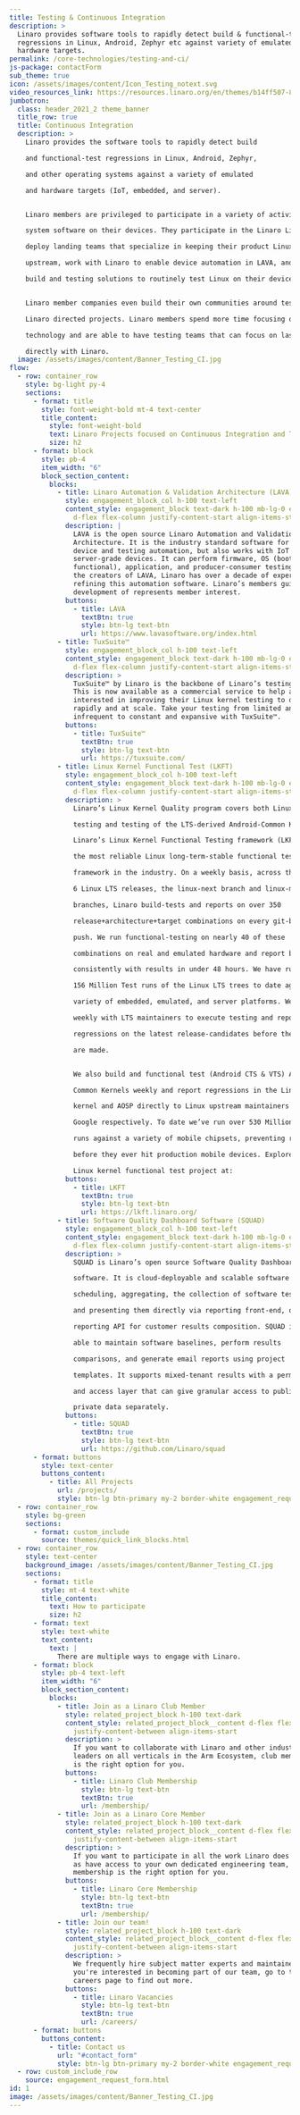 ```yaml
---
title: Testing & Continuous Integration
description: >
  Linaro provides software tools to rapidly detect build & functional-test
  regressions in Linux, Android, Zephyr etc against variety of emulated &
  hardware targets.
permalink: /core-technologies/testing-and-ci/
js-package: contactForm
sub_theme: true
icon: /assets/images/content/Icon_Testing_notext.svg
video_resources_link: https://resources.linaro.org/en/themes/b14ff507-8b3e-4ce4-856d-ef161e2d4214
jumbotron:
  class: header_2021_2 theme_banner
  title_row: true
  title: Continuous Integration
  description: >
    Linaro provides the software tools to rapidly detect build

    and functional-test regressions in Linux, Android, Zephyr,

    and other operating systems against a variety of emulated

    and hardware targets (IoT, embedded, and server).


    Linaro members are privileged to participate in a variety of activities that improve operating

    system software on their devices. They participate in the Linaro Linux Kernel Quality program,

    deploy landing teams that specialize in keeping their product Linux kernels current and

    upstream, work with Linaro to enable device automation in LAVA, and utilize Linaro’s scalable

    build and testing solutions to routinely test Linux on their devices.


    Linaro member companies even build their own communities around testing in Linaro through

    Linaro directed projects. Linaro members spend more time focusing on differentiating

    technology and are able to have testing teams that can focus on last-mile testing by working

    directly with Linaro.
  image: /assets/images/content/Banner_Testing_CI.jpg
flow:
  - row: container_row
    style: bg-light py-4
    sections:
      - format: title
        style: font-weight-bold mt-4 text-center
        title_content:
          style: font-weight-bold
          text: Linaro Projects focused on Continuous Integration and Testing
          size: h2
      - format: block
        style: pb-4
        item_width: "6"
        block_section_content:
          blocks:
            - title: Linaro Automation & Validation Architecture (LAVA)
              style: engagement_block_col h-100 text-left
              content_style: engagement_block text-dark h-100 mb-lg-0 engagement_block_content
                d-flex flex-column justify-content-start align-items-start
              description: |
                LAVA is the open source Linaro Automation and Validation
                Architecture. It is the industry standard software for embedded
                device and testing automation, but also works with IoT and
                server-grade devices. It can perform firmware, OS (boot and
                functional), application, and producer-consumer testing. Being
                the creators of LAVA, Linaro has over a decade of experience
                refining this automation software. Linaro’s members guide
                development of represents member interest.
              buttons:
                - title: LAVA
                  textBtn: true
                  style: btn-lg text-btn
                  url: https://www.lavasoftware.org/index.html
            - title: TuxSuite™
              style: engagement_block_col h-100 text-left
              content_style: engagement_block text-dark h-100 mb-lg-0 engagement_block_content
                d-flex flex-column justify-content-start align-items-start
              description: >
                TuxSuite™ by Linaro is the backbone of Linaro’s testing efforts.
                This is now available as a commercial service to help anyone
                interested in improving their Linux kernel testing to do so
                rapidly and at scale. Take your testing from limited and
                infrequent to constant and expansive with TuxSuite™.
              buttons:
                - title: TuxSuite™
                  textBtn: true
                  style: btn-lg text-btn
                  url: https://tuxsuite.com/
            - title: Linux Kernel Functional Test (LKFT)
              style: engagement_block_col h-100 text-left
              content_style: engagement_block text-dark h-100 mb-lg-0 engagement_block_content
                d-flex flex-column justify-content-start align-items-start
              description: >
                Linaro’s Linux Kernel Quality program covers both Linux kernel

                testing and testing of the LTS-derived Android-Common Kernel.

                Linaro’s Linux Kernel Functional Testing framework (LKFT) is

                the most reliable Linux long-term-stable functional test

                framework in the industry. On a weekly basis, across the latest

                6 Linux LTS releases, the linux-next branch and linux-mainline

                branches, Linaro build-tests and reports on over 350

                release+architecture+target combinations on every git-branch

                push. We run functional-testing on nearly 40 of these

                combinations on real and emulated hardware and report back

                consistently with results in under 48 hours. We have run over

                156 Million Test runs of the Linux LTS trees to date against a

                variety of embedded, emulated, and server platforms. We work

                weekly with LTS maintainers to execute testing and report

                regressions on the latest release-candidates before the releases

                are made.


                We also build and functional test (Android CTS & VTS) Android

                Common Kernels weekly and report regressions in the Linux

                kernel and AOSP directly to Linux upstream maintainers and

                Google respectively. To date we’ve run over 530 Million Test

                runs against a variety of mobile chipsets, preventing regressions

                before they ever hit production mobile devices. Explore Linaro’s

                Linux kernel functional test project at:
              buttons:
                - title: LKFT
                  textBtn: true
                  style: btn-lg text-btn
                  url: https://lkft.linaro.org/
            - title: Software Quality Dashboard Software (SQUAD)
              style: engagement_block_col h-100 text-left
              content_style: engagement_block text-dark h-100 mb-lg-0 engagement_block_content
                d-flex flex-column justify-content-start align-items-start
              description: >
                SQUAD is Linaro’s open source Software Quality Dashboard

                software. It is cloud-deployable and scalable software for

                scheduling, aggregating, the collection of software test-results,

                and presenting them directly via reporting front-end, or via the

                reporting API for customer results composition. SQUAD is also

                able to maintain software baselines, perform results

                comparisons, and generate email reports using project

                templates. It supports mixed-tenant results with a permission

                and access layer that can give granular access to public and

                private data separately.
              buttons:
                - title: SQUAD
                  textBtn: true
                  style: btn-lg text-btn
                  url: https://github.com/Linaro/squad
      - format: buttons
        style: text-center
        buttons_content:
          - title: All Projects
            url: /projects/
            style: btn-lg btn-primary my-2 border-white engagement_request_contact_btn
  - row: container_row
    style: bg-green
    sections:
      - format: custom_include
        source: themes/quick_link_blocks.html
  - row: container_row
    style: text-center
    background_image: /assets/images/content/Banner_Testing_CI.jpg
    sections:
      - format: title
        style: mt-4 text-white
        title_content:
          text: How to participate
          size: h2
      - format: text
        style: text-white
        text_content:
          text: |
            There are multiple ways to engage with Linaro.
      - format: block
        style: pb-4 text-left
        item_width: "6"
        block_section_content:
          blocks:
            - title: Join as a Linaro Club Member
              style: related_project_block h-100 text-dark
              content_style: related_project_block__content d-flex flex-column
                justify-content-between align-items-start
              description: >
                If you want to collaborate with Linaro and other industry
                leaders on all verticals in the Arm Ecosystem, club membership
                is the right option for you.
              buttons:
                - title: Linaro Club Membership
                  style: btn-lg text-btn
                  textBtn: true
                  url: /membership/
            - title: Join as a Linaro Core Member
              style: related_project_block h-100 text-dark
              content_style: related_project_block__content d-flex flex-column
                justify-content-between align-items-start
              description: >
                If you want to participate in all the work Linaro does as well
                as have access to your own dedicated engineering team, then core
                membership is the right option for you.
              buttons:
                - title: Linaro Core Membership
                  style: btn-lg text-btn
                  textBtn: true
                  url: /membership/
            - title: Join our team!
              style: related_project_block h-100 text-dark
              content_style: related_project_block__content d-flex flex-column
                justify-content-between align-items-start
              description: >
                We frequently hire subject matter experts and maintainers - if
                you're interested in becoming part of our team, go to the Linaro
                careers page to find out more.
              buttons:
                - title: Linaro Vacancies
                  style: btn-lg text-btn
                  textBtn: true
                  url: /careers/
      - format: buttons
        buttons_content:
          - title: Contact us
            url: "#contact_form"
            style: btn-lg btn-primary my-2 border-white engagement_request_contact_btn
  - row: custom_include_row
    source: engagement_request_form.html
id: 1
image: /assets/images/content/Banner_Testing_CI.jpg
---
```

